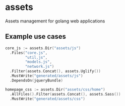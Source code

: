 assets
======

Assets management for golang web applications

## Example use cases

```go
core_js := assets.Dir("assets/js")
  .Files("core.js",
         "util.js",
         "models.js",
         "network.js")
  .Filter(assets.Concat(), assets.Uglify())
  .MustWrite("generated/assets/js")
  .DependsOn(jqueryBundle)
```

```go
homepage_css := assets.Dir("assets/css/home")
  .AllFiles().Filter(assets.Concat(), assets.Sass())
  .MustWrite("generated/assets/css")
```
